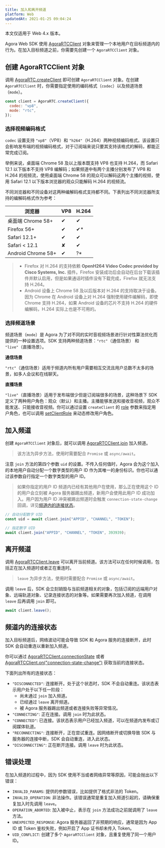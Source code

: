 ```yaml
---
title: 加入和离开频道
platform: Web
updatedAt: 2021-01-25 09:04:24
---
```

<div class="alert note">本文仅适用于 Web 4.x 版本。</div>

Agora Web SDK 使用 [AgoraRTCClient](./API%20Reference/web/v4.2.0/interfaces/iagorartcclient.html) 对象来管理一个本地用户在目标频道内的行为。在加入目标频道之前，你需要先创建一个 `AgoraRTCClient` 对象。

## 创建 AgoraRTCClient 对象

调用 [AgoraRTC.createClient](./API%20Reference/web/v4.2.0/interfaces/iagorartc.html#createclient) 即可创建 `AgoraRTCClient` 对象。在创建 `AgoraRTCClient` 时，你需要指定使用的编码格式（`codec`）以及频道场景（`mode`）。

```js
const client = AgoraRTC.createClient({
  codec: "vp8",
  mode: "rtc",
});
```

### 选择视频编码格式

`codec` 设置支持 `"vp8"`（VP8）和 `"h264"`（H.264）两种视频编码格式。该设置只会影响发布端的视频编码格式，对于订阅端来说只要其支持该格式的解码，都能正常完成订阅。

举例来说，桌面端 Chrome 58 及以上版本既支持 VP8 也支持 H.264，而 Safari 12.1 以下版本不支持 VP8 编解码；如果频道中有两个主播分别发布了 VP8 和 H.264 的视频流，使用桌面端 Chrome 58 的观众可以解码这两个主播的视频，使用 Safari 12.1 以下版本浏览器的观众只能解码 H.264 的视频流。

不同浏览器和不同设备对这两种编解码格式支持都不同。下表列出不同浏览器所支持的编解码格式作为参考：

|浏览器|VP8|H.264|
|---|---|---|
|桌面端 Chrome 58+|✔|✔|
|Firefox 56+|✔|✔*|
|Safari 12.1+|✔|✔|
|Safari < 12.1|✘|✔|
|Android Chrome 58+|✔|?*|

> - Firefox 对 H.264 的支持依赖 **OpenH264 Video Codec provided by Cisco Systems, Inc.** 插件。Firefox 安装成功后会自动在后台下载该插件并默认启用，但是如果通话时插件没有下载完成，Firefox 就无法支持 H.264。
> - Android 设备上 Chrome 58 及以后版本对 H.264 的支持取决于设备。因为 Chrome 在 Android 设备上对 H.264 强制使用硬件编解码，即使 Chrome 支持 H.264，如果 Android 设备的芯片不支持 H.264 的硬件编解码，H.264 实际上也是不可用的。

### 选择频道场景

频道场景（`mode`）是 Agora 为了对不同的实时音视频场景进行针对性算法优化而提供的一种设置选项。SDK 支持两种频道场景：`"rtc"`（通信场景） 和 `"live"`（直播场景）。

**通信场景**

`"rtc"`（通信场景）适用于频道内所有用户需要相互交流且用户总数不太多的场景，如多人会议和在线聊天。

**直播场景**

`"live"`（直播场景）适用于发布端很少但是订阅端很多的场景，这种场景下 SDK 定义了两种用户角色：观众（默认）和主播。主播能够发送和接收音视频，观众不能发送、只能接收音视频。你可以通过设置 `createClient` 的 [role](./API%20Reference/web/v4.2.0/interfaces/clientconfig.html#role) 参数来指定用户角色，也可以调用 [setClientRole](./API%20Reference/web/v4.2.0/interfaces/iagorartcclient.html#setclientrole) 来动态修改用户角色。

## 加入频道

创建 `AgoraRTCClient` 对象后，就可以调用 [AgoraRTCClient.join](./API%20Reference/web/v4.2.0/interfaces/iagorartcclient.html#join) 加入频道。

> 该方法为异步方法，使用时需要配合 `Promise` 或 `async/await`。

注意 `join` 方法的第四个参数 `uid` 的设置。不传入任何值时，Agora 会为这个加入的本地用户自动分配一个数字类型的用户 ID 作为其唯一的身份标识。你也可以通过该参数自行指定一个数字类型的用户 ID。

> 如果你指定的用户 ID 频道内已经有其他用户在使用，那么正在使用这个 ID 的用户会立刻被 Agora 服务器踢出频道，新用户会使用此用户 ID 成功加入。用户因为用户 ID 冲突被踢出频道时会触发 `connection-state-change` 回调，详见[频道内的连接状态](#connection)。

```js
// 自动分配数字 UID
const uid = await client.join("APPID", "CHANNEL", "TOKEN");

// 指定数字 UID
await client.join("APPID", "CHANNEL", "TOKEN", 393939);
```

## 离开频道

调用 [AgoraRTCClient.leave](./API%20Reference/web/v4.2.0/interfaces/iagorartcclient.html#leave) 可以离开当前频道。该方法可以在任何时候调用，包括正在加入频道时或者正在重连时。

> `leave` 为异步方法，使用时需要配合 `Promise` 或 `async/await`。

调用 `leave` 后，SDK 会立刻销毁与当前频道相关的对象，包括订阅的远端用户对象、远端轨道对象、记录连接状态的对象等。如果需要再次加入频道，在调用 `leave` 后再调用 `join` 即可。

```js
await client.leave();
```

## <a name="connection"></a>频道内的连接状态

加入目标频道后，网络波动可能会导致 SDK 和 Agora 服务的连接断开，此时 SDK 会自动重连以重新加入频道。

你可以通过 [AgoraRTCClient.connectionState](./API%20Reference/web/v4.2.0/interfaces/iagorartcclient.html#connectionstate) 或者 [AgoraRTCClient.on("connection-state-change")](./API%20Reference/web/v4.2.0/interfaces/iagorartcclient.html#event_connection_state_change) 获取当前的连接状态。

下面列出所有的连接状态：

- `"DISCONNECTED"`: 连接断开。处于这个状态时，SDK 不会自动重连。该状态表示用户处于以下任一阶段：
  - 尚未通过 `join` 加入频道。
  - 已经通过 `leave` 离开频道。
  - 被 Agora 服务器踢出频道或者连接失败等异常情况。
- `"CONNECTING"`: 正在连接。调用 `join` 时为此状态。
- `"CONNECTED"`: 已连接。该状态表示用户已经加入频道，可以在频道内发布或订阅媒体轨道。
- `"RECONNECTING"`: 连接断开，正在尝试重连。因网络断开或切换导致 SDK 与服务器的连接中断，SDK 会自动重连，进入此状态。
- `"DISCONNECTING"`: 正在断开连接。调用 `leave` 时为此状态。

## 错误处理

在加入频道的过程中，因为 SDK 使用不当或者网络异常等原因，可能会抛出以下错误：

- `INVALID_PARAMS`: 提供的参数错误，比如提供了格式非法的 Token。
- `INVALID_OPERATION`: 非法操作。该错误通常是重复加入频道引起的，请确保重复加入时先调用 `leave`。
- `OPERATION_ABORTED`: 加入被中止，表示在 `join` 方法成功之前就调用了 `leave` 方法。
- `UNEXPECTED_RESPONSE`: Agora 服务器返回了非预期的响应，通常是因为 App ID 或 Token 鉴权失败，例如开启了 App 证书却未传入 Token。
- `UID_CONFLICT`: 创建了多个 `AgoraRTCClient` 对象，且重复使用了同一个用户 ID。
